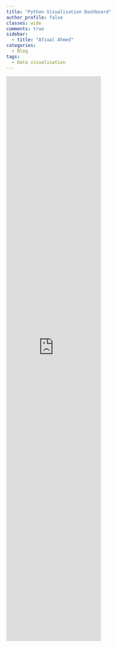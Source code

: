 ```yaml
---
title: "Python Visualisation Dashboard"
author_profile: false 
classes: wide
comments: true
sidebar:
  - title: "Afzaal Ahmed"
categories:
  - Blog
tags:
  - Data visualisation
---
```


<iframe src="https://ifoa-dataviz-python.herokuapp.com/" height=1500 width="50%" frameBorder="0"></iframe>
